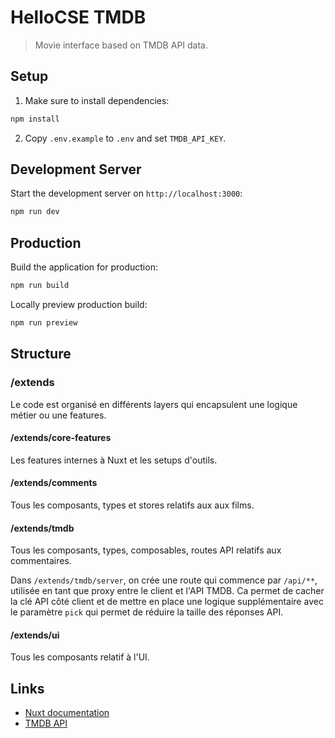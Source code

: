 # HelloCSE TMDB

> Movie interface based on TMDB API data.

## Setup

1. Make sure to install dependencies:

```bash
npm install
```

2. Copy `.env.example` to `.env` and set `TMDB_API_KEY`.

## Development Server

Start the development server on `http://localhost:3000`:

```bash
npm run dev
```

## Production

Build the application for production:

```bash
npm run build
```

Locally preview production build:

```bash
npm run preview
```

## Structure

### /extends

Le code est organisé en différents layers qui encapsulent une logique métier ou une features.

#### /extends/core-features

Les features internes à Nuxt et les setups d'outils.

#### /extends/comments

Tous les composants, types et stores relatifs aux aux films.

#### /extends/tmdb

Tous les composants, types, composables, routes API relatifs aux commentaires.

Dans `/extends/tmdb/server`, on crée une route qui commence par `/api/**`, utilisée en tant que proxy entre le client et l'API TMDB. Ca permet de cacher la clé API côté client et de mettre en place une logique supplémentaire avec le paramètre `pick` qui permet de réduire la taille des réponses API.

#### /extends/ui

Tous les composants relatif à l'UI.

## Links

- [Nuxt documentation](https://nuxt.com/docs/getting-started/introduction)
- [TMDB API](https://developer.themoviedb.org/reference/intro/getting-started)

